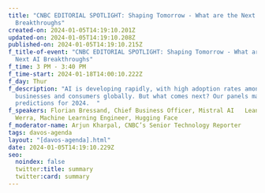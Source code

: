 ```yaml
---
title: "CNBC EDITORIAL SPOTLIGHT: Shaping Tomorrow - What are the Next AI
  Breakthroughs"
created-on: 2024-01-05T14:19:10.201Z
updated-on: 2024-01-05T14:19:10.208Z
published-on: 2024-01-05T14:19:10.215Z
f_title-of-event: "CNBC EDITORIAL SPOTLIGHT: Shaping Tomorrow - What are the
  Next AI Breakthroughs"
f_time: 3 PM - 3:40 PM
f_time-start: 2024-01-18T14:00:10.222Z
f_day: Thur
f_description: "AI is developing rapidly, with high adoption rates among
  businesses and consumers globally. But what comes next? Our panels makes
  predictions for 2024.  "
f_speakers: Florian Bressand, Chief Business Officer, Mistral AI   Leandro Von
  Werra, Machine Learning Engineer, Hugging Face
f_moderator-name: Arjun Kharpal, CNBC’s Senior Technology Reporter
tags: davos-agenda
layout: "[davos-agenda].html"
date: 2024-01-05T14:19:10.229Z
seo:
  noindex: false
  twitter:title: summary
  twitter:card: summary
---
```

